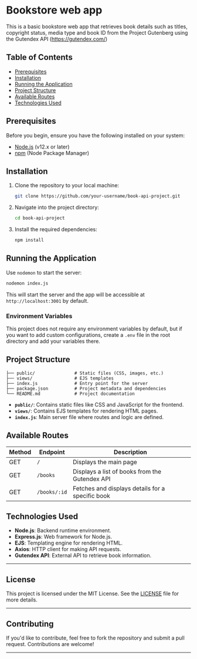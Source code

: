 # Bookstore web app
This is a basic bookstore web app that retrieves book details such as titles, copyright status, media type and book ID from the Project Gutenberg using the Gutendex API (https://gutendex.com/)

## Table of Contents
- [Prerequisites](#prerequisites)
- [Installation](#installation)
- [Running the Application](#running-the-application)
- [Project Structure](#project-structure)
- [Available Routes](#available-routes)
- [Technologies Used](#technologies-used)

## Prerequisites

Before you begin, ensure you have the following installed on your system:
- [Node.js](https://nodejs.org/) (v12.x or later)
- [npm](https://www.npmjs.com/) (Node Package Manager)

## Installation

1. Clone the repository to your local machine:

   ```bash
   git clone https://github.com/your-username/book-api-project.git
   ```

2. Navigate into the project directory:

   ```bash
   cd book-api-project
   ```

3. Install the required dependencies:

   ```bash
   npm install
   ```

## Running the Application

Use `nodemon` to start the server:

```bash
nodemon index.js
```
This will start the server and the app will be accessible at `http://localhost:3001` by default.

### Environment Variables

This project does not require any environment variables by default, but if you want to add custom configurations, create a `.env` file in the root directory and add your variables there.

## Project Structure

```
├── public/               # Static files (CSS, images, etc.)
├── views/                # EJS templates
├── index.js              # Entry point for the server
├── package.json          # Project metadata and dependencies
└── README.md             # Project documentation
```

- **`public/`**: Contains static files like CSS and JavaScript for the frontend.
- **`views/`**: Contains EJS templates for rendering HTML pages.
- **`index.js`**: Main server file where routes and logic are defined.

## Available Routes

| Method | Endpoint         | Description                                   |
|--------|------------------|-----------------------------------------------|
| GET    | `/`              | Displays the main page|
| GET    | `/books`         | Displays a list of books from the Gutendex API |
| GET    | `/books/:id`     | Fetches and displays details for a specific book |

## Technologies Used

- **Node.js**: Backend runtime environment.
- **Express.js**: Web framework for Node.js.
- **EJS**: Templating engine for rendering HTML.
- **Axios**: HTTP client for making API requests.
- **Gutendex API**: External API to retrieve book information.

---

## License

This project is licensed under the MIT License. See the [LICENSE](LICENSE) file for more details.

---

## Contributing

If you'd like to contribute, feel free to fork the repository and submit a pull request. Contributions are welcome!

---

